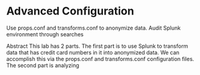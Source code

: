 # Advanced Configuration
Use props.conf and transforms.conf to anonymize data. Audit Splunk environment through searches

Abstract
This lab has 2 parts.  The first part is to use Splunk to transform data that has credit card numbers in it into anonymized data.  We can accomplish this via the props.conf and transforms.conf configuration files. The second part is analyzing 
